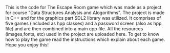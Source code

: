 This is the code for The Escape Room game which was made as a project for course "Data Structures Analysis and Alogorithms".
The project is made in C++ and for the graphics part SDL2 library was utilized.
It comprises of five games (included as hpp classes) and a password screen (also as hpp file) and are then combined into a
main cpp file. All the resources (images,fonts, etc) used in the project are uploaded here. To get to know how to play the game
read the instructions which explain about each game. Hope you enjoy this! 
